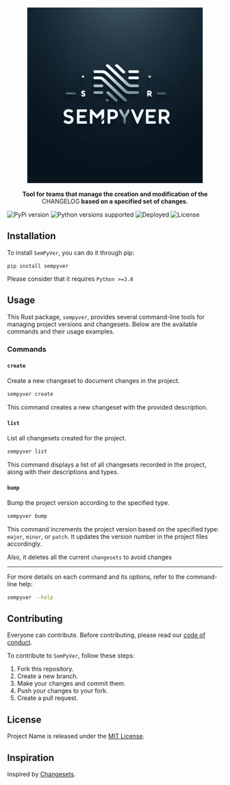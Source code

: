 <p align="center">
    <img src="https://github.com/ricardoleal20/SemPyVer/blob/main/docs/img/logo.png" />
</p>
<p align="center">
    <b>Tool for teams that manage the creation and modification of the </b>CHANGELOG<b> based on a specified set of changes.</b>
</p>

![PyPi version](https://img.shields.io/pypi/v/sempyver?label=PyPi%20version&logo=PyPi&style=for-the-badge)
![Python versions supported](https://img.shields.io/pypi/pyversions/sempyver?label=Python%20Versions%20Supported&logo=Python&style=for-the-badge)
![Deployed](https://img.shields.io/github/actions/workflow/status/ricardoleal20/SemPyVer/publish.yml?branch=main&label=LAST%20VERSION%20DEPLOYED%20%F0%9F%9A%80&logo=Github&style=for-the-badge)
![License](https://img.shields.io/github/license/ricardoleal20/SemPyVer?color=%23808000&label=%F0%9F%93%84%20LICENSE&style=for-the-badge)

## Installation

To install `SemPyVer`, you can do it through pip:

```
pip install sempyver
```

Please consider that it requires `Python >=3.8`

## Usage

This Rust package, `sempyver`, provides several command-line tools for managing project versions and changesets. Below are the available commands and their usage examples.

### Commands

#### `create`

Create a new changeset to document changes in the project.

```sh
sempyver create
```

This command creates a new changeset with the provided description. 

#### `list`

List all changesets created for the project.

```sh
sempyver list
```

This command displays a list of all changesets recorded in the project, along with their descriptions and types.

#### `bump`

Bump the project version according to the specified type.

```sh
sempyver bump
```

This command increments the project version based on the specified type: `major`, `minor`, or `patch`. It updates the version number in the project files accordingly.

Also, it deletes all the current `changesets` to avoid changes 

---

For more details on each command and its options, refer to the command-line help:

```sh
sempyver --help
```

## Contributing

Everyone can contribute. Before contributing, please read our [code of conduct](CODE_OF_CONDUCT.md).

To contribute to `SemPyVer`, follow these steps:

1. Fork this repository.
2. Create a new branch.
3. Make your changes and commit them.
4. Push your changes to your fork.
5. Create a pull request.

## License

Project Name is released under the [MIT License](LICENSE).

## Inspiration

Inspired by [Changesets](https://github.com/changesets/changesets).
